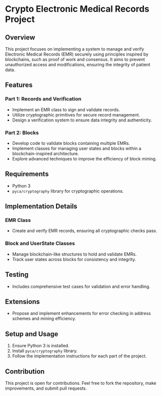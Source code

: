 # Crypto Electronic Medical Records Project

## Overview
This project focuses on implementing a system to manage and verify Electronic Medical Records (EMR) securely using principles inspired by blockchains, such as proof of work and consensus. It aims to prevent unauthorized access and modifications, ensuring the integrity of patient data.

## Features

### Part 1: Records and Verification
- Implement an EMR class to sign and validate records.
- Utilize cryptographic primitives for secure record management.
- Design a verification system to ensure data integrity and authenticity.

### Part 2: Blocks
- Develop code to validate blocks containing multiple EMRs.
- Implement classes for managing user states and blocks within a blockchain-inspired architecture.
- Explore advanced techniques to improve the efficiency of block mining.

## Requirements
- Python 3
- `pyca/cryptography` library for cryptographic operations.

## Implementation Details

### EMR Class
- Create and verify EMR records, ensuring all cryptographic checks pass.

### Block and UserState Classes
- Manage blockchain-like structures to hold and validate EMRs.
- Track user states across blocks for consistency and integrity.

## Testing
- Includes comprehensive test cases for validation and error handling.

## Extensions
- Propose and implement enhancements for error checking in address schemes and mining efficiency.

## Setup and Usage
1. Ensure Python 3 is installed.
2. Install `pyca/cryptography` library.
3. Follow the implementation instructions for each part of the project.

## Contribution
This project is open for contributions. Feel free to fork the repository, make improvements, and submit pull requests.
